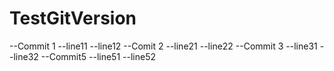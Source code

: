 # TestGitVersion

--Commit 1
--line11
--line12
--Comit 2
--line21
--line22
--Commit 3
--line31
--line32
--Commit5
--line51
--line52